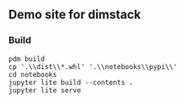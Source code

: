 ## Demo site for dimstack

### Build

```
pdm build
cp '.\\dist\\*.whl' '.\\notebooks\\pypi\\'
cd notebooks
jupyter lite build --contents .
jupyter lite serve
```
